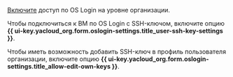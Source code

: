 [Включите](../../organization/operations/os-login-access.md) доступ по OS Login на уровне организации.

Чтобы подключиться к ВМ по OS Login с SSH-ключом, включите опцию **{{ ui-key.yacloud_org.form.oslogin-settings.title_user-ssh-key-settings }}**.

Чтобы иметь возможность добавить SSH-ключ в профиль пользователя организации, включите опцию **{{ ui-key.yacloud_org.form.oslogin-settings.title_allow-edit-own-keys }}**.